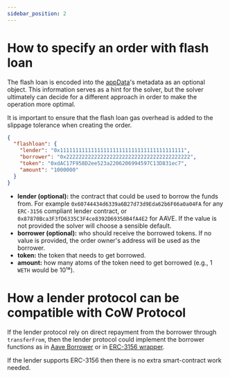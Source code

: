 ```yaml
---
sidebar_position: 2
---
```


# How to specify an order with flash loan

The flash loan is encoded into the [appData](/cow-protocol/reference/core/intents/app-data)'s metadata as an optional object. This information serves as a hint for the solver, but the solver ultimately can decide for a different approach in order to make the operation more optimal.

It is important to ensure that the flash loan gas overhead is added to the slippage tolerance when creating the order.

```json
{
  "flashloan": {
    "lender": "0x1111111111111111111111111111111111111111",
    "borrower": "0x2222222222222222222222222222222222222222",
    "token": "0xdAC17F958D2ee523a2206206994597C13D831ec7",
    "amount": "1000000"
  }
}
````

- **lender (optional):** the contract that could be used to borrow the funds from. For example `0x60744434d6339a6B27d73d9Eda62b6F66a0a04FA` for any `ERC-3156` compliant lender contract, or `0x87870Bca3F3fD6335C3F4ce8392D69350B4fA4E2` for AAVE. If the value is not provided the solver will choose a sensible default.
- **borrower (optional):** who should receive the borrowed tokens. If no value is provided, the order owner's address will be used as the borrower.
- **token:** the token that needs to get borrowed.
- **amount:** how many atoms of the token need to get borrowed (e.g., 1 `WETH` would be 10¹⁸).

# How a lender protocol can be compatible with CoW Protocol

If the lender protocol rely on direct repayment from the borrower through `transferFrom`, then the lender protocol could implement the borrower functions as in [Aave Borrower](https://github.com/cowprotocol/flash-loan-router/blob/main/src/AaveBorrower.sol) or in [ERC-3156 wrapper](https://github.com/cowprotocol/flash-loan-router/blob/main/src/ERC3156Borrower.sol).

If the lender supports ERC-3156 then there is no extra smart-contract work needed.